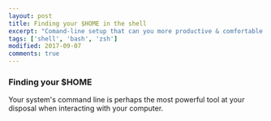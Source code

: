 ```yaml
---
layout: post
title: Finding your $HOME in the shell
excerpt: "Comand-line setup that can you more productive & comfortable in the shell"
tags: ['shell', 'bash', 'zsh']
modified: 2017-09-07
comments: true
---
```

### Finding your $HOME

Your system's command line is perhaps the most powerful tool at your disposal when interacting with your computer. 